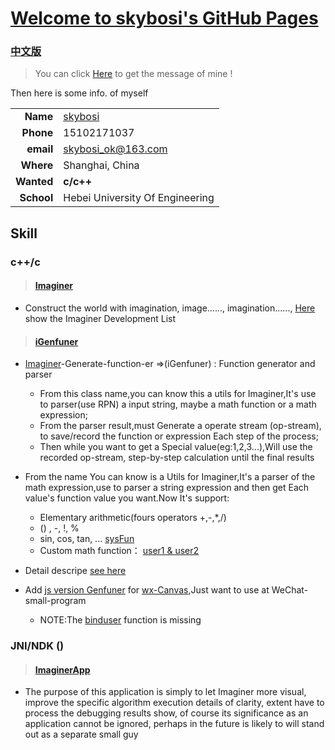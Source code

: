 # [Welcome to skybosi's GitHub Pages](https://skybosi.github.io/)
### [中文版](./README-zh.md)

> You can click [Here](https://github.com/skybosi) to get the message of mine !

Then here is some info. of myself

|          |            |
----------:|:-------------
__Name__   |  [skybosi](https://github.com/skybosi)
__Phone__  |  15102171037
__email__  |  <skybosi_ok@163.com>
__Where__  |  Shanghai, China
__Wanted__ |  __c/c++__
__School__ |  Hebei University Of Engineering

## Skill

### __c++/c__

>#### [Imaginer](https://github.com/skybosi/Imaginer)
- Construct the world with imagination, image......, imagination......, [Here](./Imaginer进展.md) show the Imaginer Development List

>#### [iGenfuner](https://github.com/skybosi/iGenfuner) 
- [Imaginer](https://github.com/skybosi/Imaginer)-Generate-function-er =>(iGenfuner) : Function generator and parser
    - From this class name,you can know this a utils for Imaginer,It's use to parser(use RPN) a input string, maybe a math function or a math expression;
    - From the parser result,must Generate a operate stream (op-stream), to save/record the function or expression Each step of the process;
    - Then while you want to get a Special value(eg:1,2,3...),Will use the recorded op-stream, step-by-step calculation until the final results

- From the name You can know is a Utils for Imaginer,It's a parser of the math expression,use to parser a string expression
    and then get Each value's function value you want.Now It's support:    
    - Elementary arithmetic(fours operators +,-,*,/)
    - () , -, !, %
    - sin, cos, tan, ... [sysFun](https://github.com/skybosi/iGenfuner/blob/master/README.md#function)
    - Custom math function： [user1 & user2](https://github.com/skybosi/iGenfuner/blob/master/README.md#function)

- Detail descripe [see here](https://github.com/skybosi/iGenfuner/blob/master/README.md)
- Add [js version Genfuner](https://github.com/skybosi/wx-Canvas/tree/master/lib) for [wx-Canvas](https://github.com/skybosi/wx-Canvas),Just want to use at WeChat-small-program 
    - NOTE:The [binduser](https://github.com/skybosi/iGenfuner/blob/master/README.md#function) function is missing

### JNI/NDK ()
>#### [ImaginerApp](https://github.com/skybosi/ImaginerApp)
- The purpose of this application is simply to let Imaginer more visual, improve the specific algorithm execution details of clarity, extent
have to process the debugging results show, of course its significance as an application cannot be ignored, perhaps in the future is likely to
will stand out as a separate small guy



